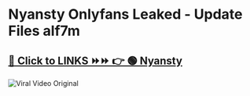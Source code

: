 
 # Nyansty Onlyfans Leaked - Update Files alf7m

## <h2><a href="https://clipsfans.com/Nyansty&ref=git">🔗 Click to LINKS ⏩⏩ 👉 🟢 Nyansty </a></h2>

<a href="https://clipsfans.com/Nyansty&ref=git" rel="nofollow" data-target="animated-image.originalLink"><img src="https://i.ibb.co.com/xMMVF88/686577567.gif" alt="Viral Video Original" style="max-width: 100%; display: inline-block;" data-target="animated-image.originalImage"></a>

